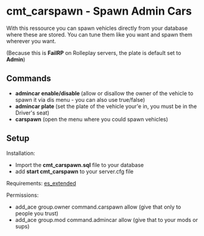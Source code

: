 # cmt_carspawn - Spawn Admin Cars
With this ressource you can spawn vehicles directly from your database where these are stored. You can tune them like you want and spawn them wherever you want.

(Because this is **FailRP** on Rolleplay servers, the plate is default set to **Admin**)



## Commands

  - **admincar enable/disable <plate>** (allow or disallow the owner of the vehicle to spawn it via dis menu - you can also use true/false)
  - **admincar plate <plate>** (set the plate of the vehicle your'e in, you must be in the Driver's seat)
  - **carspawn** (open the menu where you could spawn vehicles)

  
  
## Setup

Installation:
  - Import the **cmt_carspawn.sql** file to your database
  - add **start cmt_carspawn** to your server.cfg file
  
Requirements: [es_extended](https://github.com/esx-framework/es_extended)

Permissions:
  - add_ace group.owner command.carspawn allow  (give that only to people you trust)
  - add_ace group.mod command.admincar allow  (give that to your mods or sups)


